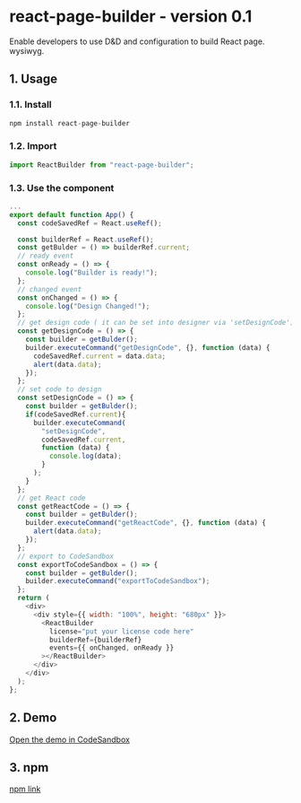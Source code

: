 # react-page-builder - version 0.1
Enable developers to use D&D and configuration to build React page. wysiwyg.

## 1. Usage
### 1.1. Install
```javascript
npm install react-page-builder
```

### 1.2. Import
```javascript
import ReactBuilder from "react-page-builder";
```

### 1.3. Use the component
```javascript
...
export default function App() {
  const codeSavedRef = React.useRef();

  const builderRef = React.useRef();
  const getBulder = () => builderRef.current;
  // ready event
  const onReady = () => {
    console.log("Builder is ready!");
  };
  // changed event
  const onChanged = () => {
    console.log("Design Changed!");
  };
  // get design code ( it can be set into designer via 'setDesignCode')
  const getDesignCode = () => {
    const builder = getBulder();
    builder.executeCommand("getDesignCode", {}, function (data) {
      codeSavedRef.current = data.data;
      alert(data.data);
    });
  };
  // set code to design
  const setDesignCode = () => {
    const builder = getBulder();
    if(codeSavedRef.current){
      builder.executeCommand(
        "setDesignCode",
        codeSavedRef.current,
        function (data) {
          console.log(data);
        }
      );
    }
  };  
  // get React code
  const getReactCode = () => {
    const builder = getBulder();
    builder.executeCommand("getReactCode", {}, function (data) {
      alert(data.data);
    });
  };
  // export to CodeSandbox
  const exportToCodeSandbox = () => {
    const builder = getBulder();
    builder.executeCommand("exportToCodeSandbox");
  };
  return (
    <div>
      <div style={{ width: "100%", height: "680px" }}>
        <ReactBuilder
          license="put your license code here"
          builderRef={builderRef}
          events={{ onChanged, onReady }}
        ></ReactBuilder>
      </div>
    </div>
  );
};
```
## 2. Demo
[Open the demo in CodeSandbox](https://codesandbox.io/s/summer-wave-4vvl0 "react-page-builder demo")
 
## 3. npm
[npm link](https://www.npmjs.com/package/react-page-builder "react-page-buildere NPM")
